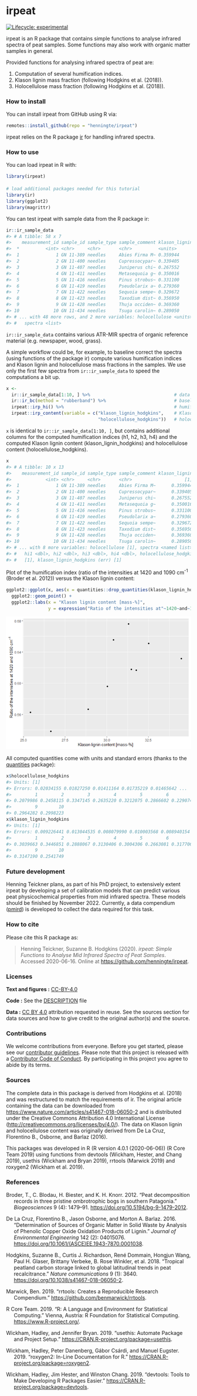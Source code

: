 
<!-- README.md is generated from README.Rmd. Please edit that file -->

# irpeat

<!-- badges: start -->

[![Lifecycle:
experimental](https://img.shields.io/badge/lifecycle-experimental-orange.svg)](https://www.tidyverse.org/lifecycle/#experimental)
<!-- badges: end -->

irpeat is an R package that contains simple functions to analyse
infrared spectra of peat samples. Some functions may also work with
organic matter samples in general.

Provided functions for analysing infrared spectra of peat are:

1.  Computation of several humification indices.
2.  Klason lignin mass fraction (following Hodgkins et al. (2018)).
3.  Holocellulose mass fraction (following Hodgkins et al. (2018)).

### How to install

You can install irpeat from GitHub using R via:

``` r
remotes::install_github(repo = "henningte/irpeat")
```

irpeat relies on the R package [ir](https://github.com/henningte/ir) for
handling infrared spectra.

### How to use

You can load irpeat in R with:

``` r
library(irpeat)

# load additional packages needed for this tutorial
library(ir)
library(ggplot2)
library(magrittr)
```

You can test irpeat with sample data from the R package ir:

``` r
ir::ir_sample_data
#> # A tibble: 58 x 7
#>    measurement_id sample_id sample_type sample_comment klason_lignin
#>  *          <int> <chr>     <chr>       <chr>          <units>      
#>  1              1 GN 11-389 needles     Abies Firma M~ 0.359944     
#>  2              2 GN 11-400 needles     Cupressocypar~ 0.339405     
#>  3              3 GN 11-407 needles     Juniperus chi~ 0.267552     
#>  4              4 GN 11-411 needles     Metasequoia g~ 0.350016     
#>  5              5 GN 11-416 needles     Pinus strobus~ 0.331100     
#>  6              6 GN 11-419 needles     Pseudolarix a~ 0.279360     
#>  7              7 GN 11-422 needles     Sequoia sempe~ 0.329672     
#>  8              8 GN 11-423 needles     Taxodium dist~ 0.356950     
#>  9              9 GN 11-428 needles     Thuja occiden~ 0.369360     
#> 10             10 GN 11-434 needles     Tsuga carolin~ 0.289050     
#> # ... with 48 more rows, and 2 more variables: holocellulose <units>,
#> #   spectra <list>
```

`ir::ir_sample_data` contains various ATR-MIR spectra of organic
reference material (e.g. newspaper, wood, grass).

A simple workflow could be, for example, to baseline correct the spectra
(using functions of the package ir) compute various humification indices
and Klason lignin and holocellulose mass fractions in the samples. We
use only the first few spectra from `ir::ir_sample_data` to speed the
computations a bit up.

``` r
x <- 
  ir::ir_sample_data[1:10, ] %>%                                # data
  ir::ir_bc(method = "rubberband") %>%                          # baseline correction
  irpeat::irp_hi() %>%                                          # humification indices
  irpeat::irp_content(variable = c("klason_lignin_hodgkins",    # Klason lignin and
                                   "holocellulose_hodgkins"))   # holocellulose content
```

`x` is identical to `ir::ir_sample_data[1:10, ]`, but contains
additional columns for the computed humification indices (h1, h2, h3,
h4) and the computed Klason lignin content (klason\_lignin\_hodgkins)
and holocellulose content (holocellulose\_hodgkins).

``` r
x
#> # A tibble: 10 x 13
#>    measurement_id sample_id sample_type sample_comment klason_lignin
#>             <int> <chr>     <chr>       <chr>                    [1]
#>  1              1 GN 11-389 needles     Abies Firma M~      0.359944
#>  2              2 GN 11-400 needles     Cupressocypar~      0.339405
#>  3              3 GN 11-407 needles     Juniperus chi~      0.267552
#>  4              4 GN 11-411 needles     Metasequoia g~      0.350016
#>  5              5 GN 11-416 needles     Pinus strobus~      0.331100
#>  6              6 GN 11-419 needles     Pseudolarix a~      0.279360
#>  7              7 GN 11-422 needles     Sequoia sempe~      0.329672
#>  8              8 GN 11-423 needles     Taxodium dist~      0.356950
#>  9              9 GN 11-428 needles     Thuja occiden~      0.369360
#> 10             10 GN 11-434 needles     Tsuga carolin~      0.289050
#> # ... with 8 more variables: holocellulose [1], spectra <named list>,
#> #   hi1 <dbl>, hi2 <dbl>, hi3 <dbl>, hi4 <dbl>, holocellulose_hodgkins (err)
#> #   [1], klason_lignin_hodgkins (err) [1]
```

Plot of the humification index (ratio of the intensities at 1420 and
1090 cm<sup>-1</sup> (Broder et al. 2012)) versus the Klason lignin
content:

``` r
ggplot2::ggplot(x, aes(x = quantities::drop_quantities(klason_lignin_hodgkins) * 100, y = hi1)) + 
  ggplot2::geom_point() +
  ggplot2::labs(x = "Klason lignin content [mass-%]", 
                y = expression("Ratio of the intensities at"~1420~and~1090~cm^{-1}))
```

![](README-x_plot-1.png)<!-- -->

All computed quantities come with units and standard errors (thanks to
the [quantities](https://github.com/r-quantities/quantities) package):

``` r
x$holocellulose_hodgkins
#> Units: [1]
#> Errors: 0.02034155 0.01827250 0.01411164 0.01735219 0.01465642 ...
#>         1         2         3         4         5         6         7         8 
#> 0.2079986 0.2458115 0.3347145 0.2635220 0.3212075 0.2866602 0.2290746 0.2094640 
#>         9        10 
#> 0.2964282 0.2998223
x$klason_lignin_hodgkins
#> Units: [1]
#> Errors: 0.009226441 0.013044535 0.008079990 0.010003568 0.008940154 ...
#>         1         2         3         4         5         6         7         8 
#> 0.3039663 0.3446851 0.2888067 0.3130406 0.3004306 0.2663081 0.3177061 0.3251141 
#>         9        10 
#> 0.3147190 0.2541749
```

### Future development

Henning Teickner plans, as part of his PhD project, to extensively
extent irpeat by developing a set of calibration models that can predict
various peat physicochemical properties from mid infrared spectra. These
models should be finished by November 2022. Currently, a data compendium
([pmird](https://henningte.github.io/pmird/index.html)) is developed to
collect the data required for this task.

### How to cite

Please cite this R package as:

> Henning Teickner, Suzanne B. Hodgkins (2020). *irpeat: Simple
> Functions to Analyse Mid Infrared Spectra of Peat Samples*. Accessed
> 2020-06-16. Online at <https://github.com/henningte/irpeat>.

### Licenses

**Text and figures :**
[CC-BY-4.0](http://creativecommons.org/licenses/by/4.0/)

**Code :** See the [DESCRIPTION](DESCRIPTION) file

**Data :** [CC BY 4.0](https://creativecommons.org/licenses/by/4.0/)
attribution requested in reuse. See the sources section for data sources
and how to give credit to the original author(s) and the source.

### Contributions

We welcome contributions from everyone. Before you get started, please
see our [contributor guidelines](CONTRIBUTING.md). Please note that this
project is released with a [Contributor Code of Conduct](CONDUCT.md). By
participating in this project you agree to abide by its terms.

### Sources

The complete data in this package is derived from Hodgkins et al. (2018)
and was restructured to match the requirements of ir. The original
article containing the data can be downloaded from
<https://www.nature.com/articles/s41467-018-06050-2> and is distributed
under the Creative Commons Attribution 4.0 International License
(<http://creativecommons.org/licenses/by/4.0/>). The data on Klason
lignin and holocellulose content was originally derived from De La Cruz,
Florentino B., Osborne, and Barlaz (2016).

This packages was developed in R (R version 4.0.1 (2020-06-06)) (R Core
Team 2019) using functions from devtools (Wickham, Hester, and Chang
2019), usethis (Wickham and Bryan 2019), rrtools (Marwick 2019) and
roxygen2 (Wickham et al. 2019).

### References

<div id="refs" class="references hanging-indent">

<div id="ref-Broder.2012">

Broder, T., C. Blodau, H. Biester, and K. H. Knorr. 2012. “Peat
decomposition records in three pristine ombrotrophic bogs in southern
Patagonia.” *Biogeosciences* 9 (4): 1479–91.
<https://doi.org/10.5194/bg-9-1479-2012>.

</div>

<div id="ref-LaCruz.2016">

De La Cruz, Florentino B., Jason Osborne, and Morton A. Barlaz. 2016.
“Determination of Sources of Organic Matter in Solid Waste by Analysis
of Phenolic Copper Oxide Oxidation Products of Lignin.” *Journal of
Environmental Engineering* 142 (2): 04015076.
<https://doi.org/10.1061/(ASCE)EE.1943-7870.0001038>.

</div>

<div id="ref-Hodgkins.2018">

Hodgkins, Suzanne B., Curtis J. Richardson, René Dommain, Hongjun Wang,
Paul H. Glaser, Brittany Verbeke, B. Rose Winkler, et al. 2018.
“Tropical peatland carbon storage linked to global latitudinal trends
in peat recalcitrance.” *Nature communications* 9 (1): 3640.
<https://doi.org/10.1038/s41467-018-06050-2>.

</div>

<div id="ref-Marwick.2019">

Marwick, Ben. 2019. “rrtools: Creates a Reproducible Research
Compendium.” <https://github.com/benmarwick/rrtools>.

</div>

<div id="ref-RCoreTeam.2019">

R Core Team. 2019. “R: A Language and Environment for Statistical
Computing.” Vienna, Austria: R Foundation for Statistical Computing.
<https://www.R-project.org/>.

</div>

<div id="ref-Wickham.2019b">

Wickham, Hadley, and Jennifer Bryan. 2019. “usethis: Automate Package
and Project Setup.” <https://CRAN.R-project.org/package=usethis>.

</div>

<div id="ref-Wickham.2019c">

Wickham, Hadley, Peter Danenberg, Gábor Csárdi, and Manuel Eugster.
2019. “roxygen2: In-Line Documentation for R.”
<https://CRAN.R-project.org/package=roxygen2>.

</div>

<div id="ref-Wickham.2019">

Wickham, Hadley, Jim Hester, and Winston Chang. 2019. “devtools: Tools
to Make Developing R Packages Easier.”
<https://CRAN.R-project.org/package=devtools>.

</div>

</div>
